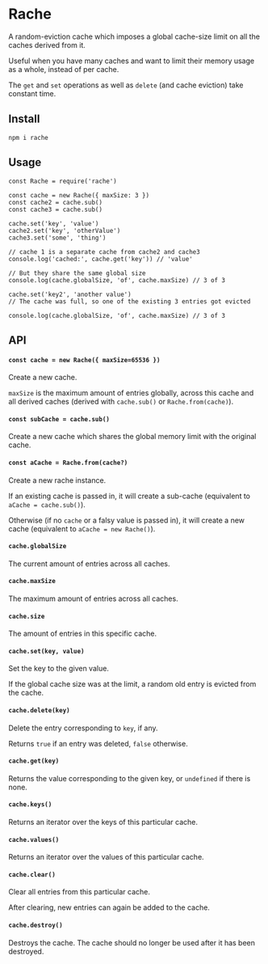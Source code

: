# Rache

A random-eviction cache which imposes a global cache-size limit on all the caches derived from it.

Useful when you have many caches and want to limit their memory usage as a whole, instead of per cache.

The `get` and `set` operations as well as `delete` (and cache eviction) take constant time.

## Install

```
npm i rache
```

## Usage

```
const Rache = require('rache')

const cache = new Rache({ maxSize: 3 })
const cache2 = cache.sub()
const cache3 = cache.sub()

cache.set('key', 'value')
cache2.set('key', 'otherValue')
cache3.set('some', 'thing')

// cache 1 is a separate cache from cache2 and cache3
console.log('cached:', cache.get('key')) // 'value'

// But they share the same global size
console.log(cache.globalSize, 'of', cache.maxSize) // 3 of 3

cache.set('key2', 'another value')
// The cache was full, so one of the existing 3 entries got evicted

console.log(cache.globalSize, 'of', cache.maxSize) // 3 of 3
```

## API

#### `const cache = new Rache({ maxSize=65536 })`

Create a new cache.

`maxSize` is the maximum amount of entries globally, across this cache and all derived caches (derived with `cache.sub()` or `Rache.from(cache)`).

#### `const subCache = cache.sub()`

Create a new cache which shares the global memory limit with the original cache.

#### `const aCache = Rache.from(cache?)`

Create a new rache instance.

If an existing cache is passed in, it will create a sub-cache (equivalent to `aCache = cache.sub()`).

Otherwise (if no `cache` or a falsy value is passed in), it will create a new cache (equivalent to `aCache = new Rache()`).


#### `cache.globalSize`

The current amount of entries across all caches.

#### `cache.maxSize`

The maximum amount of entries across all caches.

#### `cache.size`

The amount of entries in this specific cache.

#### `cache.set(key, value)`

Set the key to the given value.

If the global cache size was at the limit, a random old entry is evicted from the cache.

#### `cache.delete(key)`

Delete the entry corresponding to `key`, if any.

Returns `true` if an entry was deleted, `false` otherwise.

#### `cache.get(key)`

Returns the value corresponding to the given key, or `undefined` if there is none.

#### `cache.keys()`

Returns an iterator over the keys of this particular cache.

#### `cache.values()`

Returns an iterator over the values of this particular cache.

#### `cache.clear()`

Clear all entries from this particular cache.

After clearing, new entries can again be added to the cache.

#### `cache.destroy()`

Destroys the cache. The cache should no longer be used after it has been destroyed.
